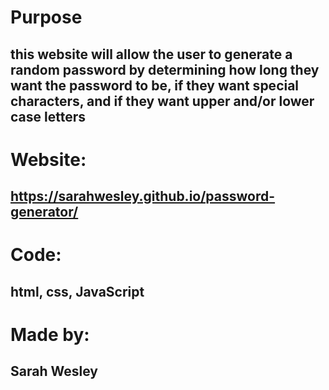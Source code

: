 # Purpose
## this website will allow the user to generate a random password by determining how long they want the password to be, if they want special characters, and if they want upper and/or lower case letters

# Website:
## https://sarahwesley.github.io/password-generator/

# Code:
## html, css, JavaScript

# Made by:
## Sarah Wesley
